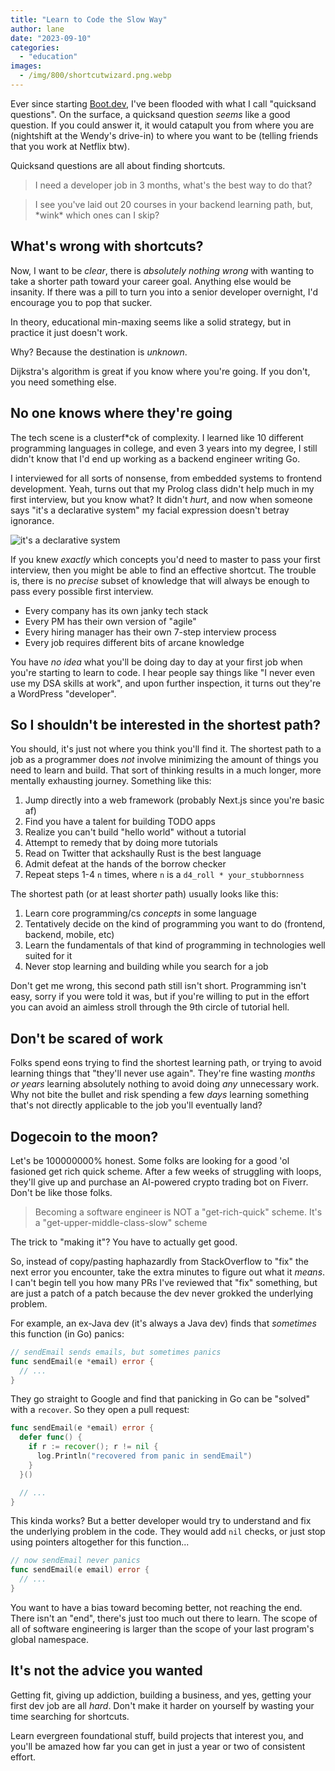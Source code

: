 ```yaml
---
title: "Learn to Code the Slow Way"
author: lane
date: "2023-09-10"
categories: 
  - "education"
images:
  - /img/800/shortcutwizard.png.webp
---
```


Ever since starting [Boot.dev](https://www.boot.dev), I've been flooded with what I call "quicksand questions". On the surface, a quicksand question *seems* like a good question. If you could answer it, it would catapult you from where you are (nightshift at the Wendy's drive-in) to where you want to be (telling friends that you work at Netflix btw).

Quicksand questions are all about finding shortcuts.

> I need a developer job in 3 months, what's the best way to do that?

> I see you've laid out 20 courses in your backend learning path, but, \*wink\* which ones can I skip?

## What's wrong with shortcuts?

Now, I want to be *clear*, there is *absolutely nothing wrong* with wanting to take a shorter path toward your career goal. Anything else would be insanity. If there was a pill to turn you into a senior developer overnight, I'd encourage you to pop that sucker.

In theory, educational min-maxing seems like a solid strategy, but in practice it just doesn't work.

Why? Because the destination is *unknown*.

Dijkstra's algorithm is great if you know where you're going. If you don't, you need something else.

## No one knows where they're going

The tech scene is a clusterf*ck of complexity. I learned like 10 different programming languages in college, and even 3 years into my degree, I still didn't know that I'd end up working as a backend engineer writing Go.

I interviewed for all sorts of nonsense, from embedded systems to frontend development. Yeah, turns out that my Prolog class didn't help much in my first interview, but you know what? It didn't *hurt*, and now when someone says "it's a declarative system" my facial expression doesn't betray ignorance.

![it's a declarative system](/img/800/its-declarative.png.webp)

If you knew *exactly* which concepts you'd need to master to pass your first interview, then you might be able to find an effective shortcut. The trouble is, there is no *precise* subset of knowledge that will always be enough to pass every possible first interview.

* Every company has its own janky tech stack
* Every PM has their own version of "agile"
* Every hiring manager has their own 7-step interview process
* Every job requires different bits of arcane knowledge

You have *no idea* what you'll be doing day to day at your first job when you're starting to learn to code. I hear people say things like "I never even use my DSA skills at work", and upon further inspection, it turns out they're a WordPress "developer".

## So I shouldn't be interested in the shortest path?

You should, it's just not where you think you'll find it. The shortest path to a job as a programmer does *not* involve minimizing the amount of things you need to learn and build. That sort of thinking results in a much longer, more mentally exhausting journey. Something like this:

1. Jump directly into a web framework (probably Next.js since you're basic af)
2. Find you have a talent for building TODO apps
3. Realize you can't build "hello world" without a tutorial
4. Attempt to remedy that by doing more tutorials
5. Read on Twitter that ackshaully Rust is the best language
6. Admit defeat at the hands of the borrow checker
7. Repeat steps 1-4 `n` times, where `n` is a `d4_roll * your_stubbornness`

The shortest path (or at least short*er* path) usually looks like this:

1. Learn core programming/cs *concepts* in some language
2. Tentatively decide on the kind of programming you want to do (frontend, backend, mobile, etc)
3. Learn the fundamentals of that kind of programming in technologies well suited for it
4. Never stop learning and building while you search for a job

Don't get me wrong, this second path still isn't short. Programming isn't easy, sorry if you were told it was, but if you're willing to put in the effort you can avoid an aimless stroll through the 9th circle of tutorial hell.

## Don't be scared of work

Folks spend eons trying to find the shortest learning path, or trying to avoid learning things that "they'll never use again". They're fine wasting *months or years* learning absolutely nothing to avoid doing *any* unnecessary work. Why not bite the bullet and risk spending a few *days* learning something that's not directly applicable to the job you'll eventually land?

## Dogecoin to the moon?

Let's be 100000000% honest. Some folks are looking for a good 'ol fasioned get rich quick scheme. After a few weeks of struggling with loops, they'll give up and purchase an AI-powered crypto trading bot on Fiverr. Don't be like those folks.

> Becoming a software engineer is NOT a "get-rich-quick" scheme. It's a "get-upper-middle-class-slow" scheme

The trick to "making it"? You have to actually get good.

So, instead of copy/pasting haphazardly from StackOverflow to "fix" the next error you encounter, take the extra minutes to figure out what it *means*. I can't begin tell you how many PRs I've reviewed that "fix" something, but are just a patch of a patch because the dev never grokked the underlying problem.

For example, an ex-Java dev (it's always a Java dev) finds that *sometimes* this function (in Go) panics:

```go
// sendEmail sends emails, but sometimes panics
func sendEmail(e *email) error {
  // ...
}
```

They go straight to Google and find that panicking in Go can be "solved" with a `recover`. So they open a pull request:

```go
func sendEmail(e *email) error {
  defer func() {
    if r := recover(); r != nil {
      log.Println("recovered from panic in sendEmail")
    }
  }()

  // ...
}
```

This kinda works? But a better developer would try to understand and fix the underlying problem in the code. They would add `nil` checks, or just stop using pointers altogether for this function...

```go
// now sendEmail never panics
func sendEmail(e email) error {
  // ...
}
```

You want to have a bias toward becoming better, not reaching the end. There isn't an "end", there's just too much out there to learn. The scope of all of software engineering is larger than the scope of your last program's global namespace.

## It's not the advice you wanted

Getting fit, giving up addiction, building a business, and yes, getting your first dev job are all *hard*. Don't make it harder on yourself by wasting your time searching for shortcuts.

Learn evergreen foundational stuff, build projects that interest you, and you'll be amazed how far you can get in just a year or two of consistent effort.
